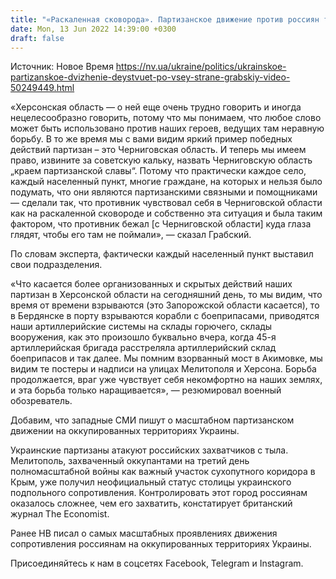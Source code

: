 ```yaml
---
title: "«Раскаленная сковорода». Партизанское движение против россиян только набирает обороты на оккупированных территориях — военный эксперт"
date: Mon, 13 Jun 2022 14:39:00 +0300
draft: false
---
```

Источник: Новое Время https://nv.ua/ukraine/politics/ukrainskoe-partizanskoe-dvizhenie-deystvuet-po-vsey-strane-grabskiy-video-50249449.html


«Херсонская область — о ней еще очень трудно говорить и иногда нецелесообразно говорить, потому что мы понимаем, что любое слово может быть использовано против наших героев, ведущих там неравную борьбу. В то же время мы с вами видим яркий пример победных действий партизан – это Черниговская область. И теперь мы имеем право, извините за советскую кальку, назвать Черниговскую область „краем партизанской славы“. Потому что практически каждое село, каждый населенный пункт, многие граждане, на которых и нельзя было подумать, что они являются партизанскими связными и помощниками — сделали так, что противник чувствовал себя в Черниговской области как на раскаленной сковороде и собственно эта ситуация и была таким фактором, что противник бежал [с Черниговской области] куда глаза глядят, чтобы его там не поймали», — сказал Грабский.

По словам эксперта, фактически каждый населенный пункт выставил свои подразделения.

«Что касается более организованных и скрытых действий наших партизан в Херсонской области на сегодняшний день, то мы видим, что время от времени взрываются (это Запорожской области касается), то в Бердянске в порту взрываются корабли с боеприпасами, приводятся наши артиллерийские системы на склады горючего, склады вооружения, как это произошло буквально вчера, когда 45-я артиллерийская бригада расстреляла артиллерийский склад боеприпасов и так далее. Мы помним взорванный мост в Акимовке, мы видим те постеры и надписи на улицах Мелитополя и Херсона. Борьба продолжается, враг уже чувствует себя некомфортно на наших землях, и эта борьба только наращивается», — резюмировал военный обозреватель.

Добавим, что западные СМИ пишут о масштабном партизанском движении на оккупированных территориях Украины.

Украинские партизаны атакуют российских захватчиков с тыла. Мелитополь, захваченный оккупантами на третий день полномасштабной войны как важный участок сухопутного коридора в Крым, уже получил неофициальный статус столицы украинского подпольного сопротивления. Контролировать этот город россиянам оказалось сложнее, чем его захватить, констатирует британский журнал The Economist.

Ранее НВ писал о самых масштабных проявлениях движения сопротивления россиянам на оккупированных территориях Украины.

Присоединяйтесь к нам в соцсетях Facebook, Telegram и Instagram.
